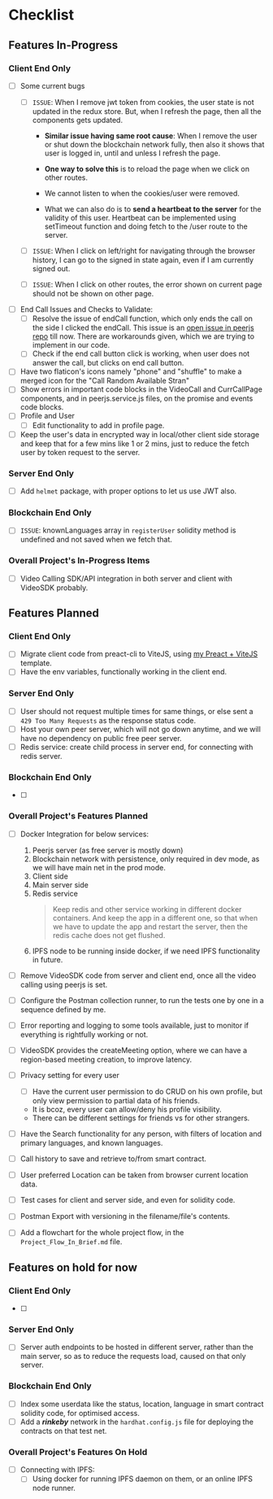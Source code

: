# Checklist

## Features In-Progress

### Client End Only

- [ ] Some current bugs
  - [ ] `ISSUE`: When I remove jwt token from cookies, the user state is not updated in the redux store. But, when I refresh the page, then all the components gets updated.

    - **Similar issue having same root cause**: When I remove the user or shut down the blockchain network fully, then also it shows that user is logged in, until and unless I refresh the page.

    - **One way to solve this** is to reload the page when we click on other routes.

    - We cannot listen to when the cookies/user were removed.

    - What we can also do is to **send a heartbeat to the server** for the validity of this user. Heartbeat can be implemented using setTimeout function and doing fetch to the /user route to the server.
  - [ ] `ISSUE`: When I click on left/right for navigating through the browser history, I can go to the signed in state again, even if I am currently signed out.
  - [ ] `ISSUE`: When I click on other routes, the error shown on current page should not be shown on other page.

- [ ] End Call Issues and Checks to Validate: 
  - [ ] Resolve the issue of endCall function, which only ends the call on the side I clicked the endCall.
    This issue is an [open issue in peerjs repo](https://github.com/peers/peerjs/issues/636) till now. 
    There are workarounds given, which we are trying to implement in our code. 
  - [ ] Check if the end call button click is working, when user does not answer the call, but clicks on end call button.
- [ ] Have two flaticon's icons namely "phone" and "shuffle" to make a merged icon for the "Call Random Available Stran"
- [ ] Show errors in important code blocks in the VideoCall and CurrCallPage components, and in peerjs.service.js files, on the promise and events code blocks.
- [ ] Profile and User
  - [ ] Edit functionality to add in profile page.

- [ ] Keep the user's data in encrypted way in local/other client side storage and keep that for a few mins like 1 or 2 mins, just to reduce the fetch user by token request to the server.

### Server End Only

- [ ] Add `helmet` package, with proper options to let us use JWT also.

### Blockchain End Only

- [ ] `ISSUE`: knownLanguages array in `registerUser` solidity method is undefined and not saved when we fetch that.

### Overall Project's In-Progress Items

- [ ] Video Calling SDK/API integration in both server and client with VideoSDK probably.

## Features Planned

### Client End Only

- [ ] Migrate client code from preact-cli to ViteJS, using [my Preact + ViteJS](https://github.com/gouravkhator/previte) template.
- [ ] Have the env variables, functionally working in the client end.

### Server End Only

- [ ] User should not request multiple times for same things, or else sent a `429 Too Many Requests` as the response status code.
- [ ] Host your own peer server, which will not go down anytime, and we will have no dependency on public free peer server.
- [ ] Redis service: create child process in server end, for connecting with redis server.

### Blockchain End Only

- [ ] 

### Overall Project's Features Planned

- [ ] Docker Integration for below services:
  1. Peerjs server (as free server is mostly down)
  2. Blockchain network with persistence, only required in dev mode, as we will have main net in the prod mode.
  3. Client side
  4. Main server side
  5. Redis service
      > Keep redis and other service working in different docker containers.
      And keep the app in a different one, so that when we have to update the app and restart the server, then the redis cache does not get flushed.
  6. IPFS node to be running inside docker, if we need IPFS functionality in future.

- [ ] Remove VideoSDK code from server and client end, once all the video calling using peerjs is set.
- [ ] Configure the Postman collection runner, to run the tests one by one in a sequence defined by me.
- [ ] Error reporting and logging to some tools available, just to monitor if everything is rightfully working or not.
- [ ] VideoSDK provides the createMeeting option, where we can have a region-based meeting creation, to improve latency.
- [ ] Privacy setting for every user
  - [ ] Have the current user permission to do CRUD on his own profile, but only view permission to partial data of his friends.
  - It is bcoz, every user can allow/deny his profile visibility.
  - There can be different settings for friends vs for other strangers.
  
- [ ] Have the Search functionality for any person, with filters of location and primary languages, and known languages.
- [ ] Call history to save and retrieve to/from smart contract.
- [ ] User preferred Location can be taken from browser current location data.
- [ ] Test cases for client and server side, and even for solidity code.
- [ ] Postman Export with versioning in the filename/file's contents.
- [ ] Add a flowchart for the whole project flow, in the `Project_Flow_In_Brief.md` file.

## Features on hold for now

### Client End Only

- [ ] 

### Server End Only

- [ ] Server auth endpoints to be hosted in different server, rather than the main server, so as to reduce the requests load, caused on that only server.

### Blockchain End Only

- [ ] Index some userdata like the status, location, language in smart contract solidity code, for optimised access.
- [ ] Add a ***rinkeby*** network in the `hardhat.config.js` file for deploying the contracts on that test net.

### Overall Project's Features On Hold

- [ ] Connecting with IPFS:
  - [ ] Using docker for running IPFS daemon on them, or an online IPFS node runner.
